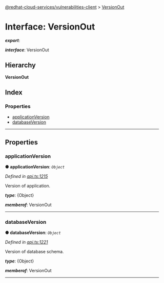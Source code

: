 [@redhat-cloud-services/vulnerabilities-client](../README.md) > [VersionOut](../interfaces/versionout.md)

# Interface: VersionOut

*__export__*: 

*__interface__*: VersionOut

## Hierarchy

**VersionOut**

## Index

### Properties

* [applicationVersion](versionout.md#applicationversion)
* [databaseVersion](versionout.md#databaseversion)

---

## Properties

<a id="applicationversion"></a>

###  applicationVersion

**● applicationVersion**: *`Object`*

*Defined in [api.ts:1215](https://github.com/RedHatInsights/javascript-clients/blob/master/packages/vulnerabilities/api.ts#L1215)*

Version of application.

*__type__*: {Object}

*__memberof__*: VersionOut

___
<a id="databaseversion"></a>

###  databaseVersion

**● databaseVersion**: *`Object`*

*Defined in [api.ts:1221](https://github.com/RedHatInsights/javascript-clients/blob/master/packages/vulnerabilities/api.ts#L1221)*

Version of database schema.

*__type__*: {Object}

*__memberof__*: VersionOut

___

